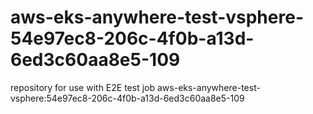 # aws-eks-anywhere-test-vsphere-54e97ec8-206c-4f0b-a13d-6ed3c60aa8e5-109
repository for use with E2E test job aws-eks-anywhere-test-vsphere:54e97ec8-206c-4f0b-a13d-6ed3c60aa8e5-109
